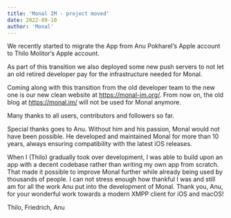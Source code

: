 ```yaml
---
title: 'Monal IM - project moved'
date: 2022-09-10
author: 'Monal'
---
```


We recently started to migrate the App from Anu Pokharel‘s Apple account to Thilo Molitor‘s Apple account.

As part of this transition we also deployed some new push servers to not let an old retired developer pay for the infrastructure needed for Monal.

Coming along with this transition from the old developer team to the new one is our new clean website at https://monal-im.org/. From now on, the old blog at https://monal.im/ will not be used for Monal anymore.

Many thanks to all users, contributors and followers so far.

Special thanks goes to Anu. Without him and his passion, Monal would not have been possible. He developed and maintained Monal for more than 10 years, always ensuring compatibility with the latest iOS releases.

When I (Thilo) gradually took over development, I was able to build upon an app with a decent codebase rather than writing my own app from scratch. That made it possible to improve Monal further while already being used by thousands of people. I can not stress enough how thankful I was and still am for all the work Anu put into the development of Monal.
Thank you, Anu, for your wonderful work towards a modern XMPP client for iOS and macOS!

Thilo, Friedrich, Anu
